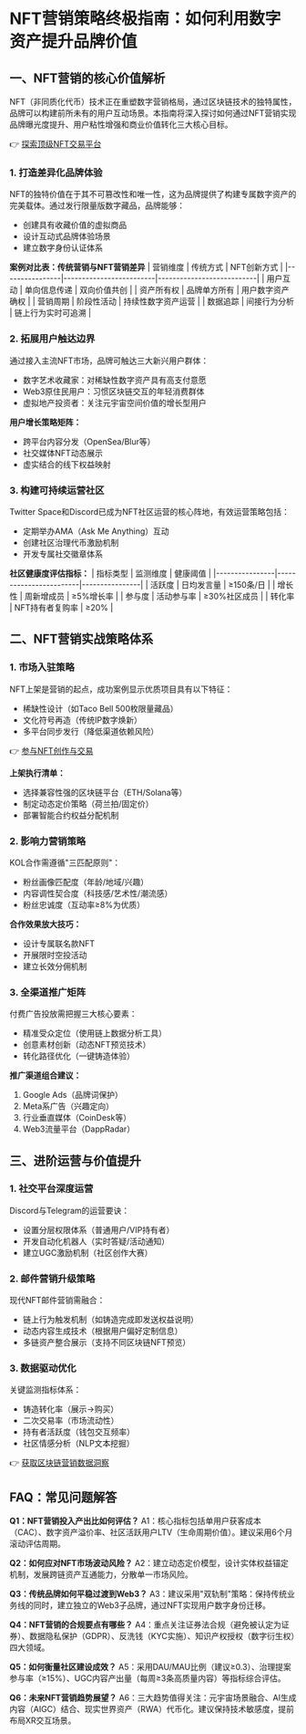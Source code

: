 # NFT营销策略终极指南：如何利用数字资产提升品牌价值

## 一、NFT营销的核心价值解析
NFT（非同质化代币）技术正在重塑数字营销格局，通过区块链技术的独特属性，品牌可以构建前所未有的用户互动场景。本指南将深入探讨如何通过NFT营销实现品牌曝光度提升、用户粘性增强和商业价值转化三大核心目标。

👉 [探索顶级NFT交易平台](https://bit.ly/okx_welcome)

### 1. 打造差异化品牌体验
NFT的独特价值在于其不可篡改性和唯一性，这为品牌提供了构建专属数字资产的完美载体。通过发行限量版数字藏品，品牌能够：
- 创建具有收藏价值的虚拟商品
- 设计互动式品牌体验场景
- 建立数字身份认证体系

**案例对比表：传统营销与NFT营销差异**
| 营销维度       | 传统方式                | NFT创新方式               |
|----------------|-------------------------|---------------------------|
| 用户互动       | 单向信息传递            | 双向价值共创              |
| 资产所有权     | 品牌单方所有            | 用户数字资产确权          |
| 营销周期       | 阶段性活动              | 持续性数字资产运营        |
| 数据追踪       | 间接行为分析            | 链上行为实时可追溯        |

### 2. 拓展用户触达边界
通过接入主流NFT市场，品牌可触达三大新兴用户群体：
- 数字艺术收藏家：对稀缺性数字资产具有高支付意愿
- Web3原住民用户：习惯区块链交互的年轻消费群体
- 虚拟地产投资者：关注元宇宙空间价值的增长型用户

**用户增长策略矩阵：**
- 跨平台内容分发（OpenSea/Blur等）
- 社交媒体NFT动态展示
- 虚实结合的线下权益映射

### 3. 构建可持续运营社区
Twitter Space和Discord已成为NFT社区运营的核心阵地，有效运营策略包括：
- 定期举办AMA（Ask Me Anything）互动
- 创建社区治理代币激励机制
- 开发专属社交徽章体系

**社区健康度评估指标：**
| 指标类型       | 监测维度               | 健康阈值       |
|----------------|------------------------|----------------|
| 活跃度         | 日均发言量             | ≥150条/日      |
| 增长性         | 周新增成员             | ≥5%增长率      |
| 参与度         | 活动参与率             | ≥30%社区成员   |
| 转化率         | NFT持有者复购率        | ≥20%           |

## 二、NFT营销实战策略体系

### 1. 市场入驻策略
NFT上架是营销的起点，成功案例显示优质项目具有以下特征：
- 稀缺性设计（如Taco Bell 500枚限量藏品）
- 文化符号再造（传统IP数字焕新）
- 多平台同步发行（降低渠道依赖风险）

👉 [参与NFT创作与交易](https://bit.ly/okx_welcome)

**上架执行清单：**
- 选择兼容性强的区块链平台（ETH/Solana等）
- 制定动态定价策略（荷兰拍/固定价）
- 部署智能合约权益分配机制

### 2. 影响力营销策略
KOL合作需遵循"三匹配原则"：
- 粉丝画像匹配度（年龄/地域/兴趣）
- 内容调性契合度（科技感/艺术性/潮流感）
- 粉丝忠诚度（互动率≥8%为优质）

**合作效果放大技巧：**
- 设计专属联名款NFT
- 开展限时空投活动
- 建立长效分佣机制

### 3. 全渠道推广矩阵
付费广告投放需把握三大核心要素：
- 精准受众定位（使用链上数据分析工具）
- 创意素材创新（动态NFT预览技术）
- 转化路径优化（一键铸造体验）

**推广渠道组合建议：**
1. Google Ads（品牌词保护）
2. Meta系广告（兴趣定向）
3. 行业垂直媒体（CoinDesk等）
4. Web3流量平台（DappRadar）

## 三、进阶运营与价值提升

### 1. 社交平台深度运营
Discord与Telegram的运营要诀：
- 设置分层权限体系（普通用户/VIP持有者）
- 开发自动化机器人（实时答疑/活动通知）
- 建立UGC激励机制（社区创作大赛）

### 2. 邮件营销升级策略
现代NFT邮件营销需融合：
- 链上行为触发机制（如铸造完成即发送权益说明）
- 动态内容生成技术（根据用户偏好定制信息）
- 多链资产整合展示（支持不同区块链NFT预览）

### 3. 数据驱动优化
关键监测指标体系：
- 铸造转化率（展示→购买）
- 二次交易率（市场流动性）
- 持有者活跃度（钱包交互频率）
- 社区情感分析（NLP文本挖掘）

👉 [获取区块链营销数据洞察](https://bit.ly/okx_welcome)

## FAQ：常见问题解答

**Q1：NFT营销投入产出比如何评估？**
A1：核心指标包括单用户获客成本（CAC）、数字资产溢价率、社区活跃用户LTV（生命周期价值）。建议采用6个月滚动评估周期。

**Q2：如何应对NFT市场波动风险？**
A2：建立动态定价模型，设计实体权益锚定机制，发展跨链资产互通能力，分散单一市场风险。

**Q3：传统品牌如何平稳过渡到Web3？**
A3：建议采用"双轨制"策略：保持传统业务线的同时，建立独立的Web3子品牌，通过NFT实现用户数字身份迁移。

**Q4：NFT营销的合规要点有哪些？**
A4：重点关注证券法合规（避免被认定为证券）、数据隐私保护（GDPR）、反洗钱（KYC实施）、知识产权授权（数字衍生权）四大领域。

**Q5：如何衡量社区建设成效？**
A5：采用DAU/MAU比例（建议≥0.3）、治理提案参与率（≥15%）、UGC内容产出量（每周≥3条高质量内容）等指标综合评估。

**Q6：未来NFT营销趋势展望？**
A6：三大趋势值得关注：元宇宙场景融合、AI生成内容（AIGC）结合、现实世界资产（RWA）代币化。建议保持技术敏感度，提前布局XR交互场景。